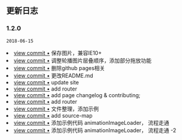 ## 更新日志

### 1.2.0

`2018-06-15`
<li> <a href="https://github.com/NSFI/ppfish-components/commit/3751e1b9e76bc95fb757d3d2e352054313412798">view commit &bull;</a> 保存图片，兼容IE10+</li>
<li> <a href="https://github.com/NSFI/ppfish-components/commit/e202d83d344a0759319053cb768422a72bee174e">view commit &bull;</a> 调整轮播图片层叠顺序，添加部分拖放功能</li>
<li> <a href="https://github.com/NSFI/ppfish-components/commit/39820fe01d3008f77ac122da1570abe89ef90233">view commit &bull;</a> 删除github pages相关</li>
<li> <a href="https://github.com/NSFI/ppfish-components/commit/13f3a9391815f19e09f2b8a8d3307a05034c8c38">view commit &bull;</a> 更改README.md</li>
<li> <a href="https://github.com/NSFI/ppfish-components/commit/fc1d1a2d14cc0d32a91500a597e03e06b090dcfd">view commit &bull;</a> update site</li>
<li> <a href="https://github.com/NSFI/ppfish-components/commit/c3bc3f59a028a57456fe019b331bb4eedec733a1">view commit &bull;</a> add router</li>
<li> <a href="https://github.com/NSFI/ppfish-components/commit/cd2c6f09e511207021cd6fd46ad30229e2e4d0f1">view commit &bull;</a> add page changelog & contributing;</li>
<li> <a href="https://github.com/NSFI/ppfish-components/commit/ead08928abd44d94af68bdc684ebe99345fb4d1a">view commit &bull;</a> add router</li>
<li> <a href="https://github.com/NSFI/ppfish-components/commit/da89b5c6b12df9b5b14db31ceb3adb8d0ad2120a">view commit &bull;</a> 文件整理，添加示例</li>
<li> <a href="https://github.com/NSFI/ppfish-components/commit/91da6213c316d0f7b0003eba4fe2f9b064babf1b">view commit &bull;</a> add source-map</li>
<li> <a href="https://github.com/NSFI/ppfish-components/commit/4fb93ba2b5dc7c15b47fb9d9a0429c8726a1c722">view commit &bull;</a> 添加示例代码 animationImageLoader， 流程走通</li>
<li> <a href="https://github.com/NSFI/ppfish-components/commit/1ccd42d5f6794c95a5c1fefe74a166d01d0eb231">view commit &bull;</a> 添加示例代码 animationImageLoader， 流程走通 -2</li>
